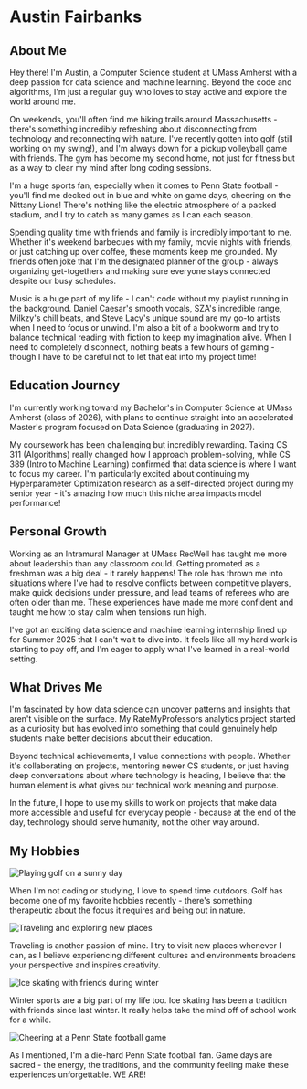 # Austin Fairbanks

## About Me
Hey there! I'm Austin, a Computer Science student at UMass Amherst with a deep passion for data science and machine learning. Beyond the code and algorithms, I'm just a regular guy who loves to stay active and explore the world around me.

On weekends, you'll often find me hiking trails around Massachusetts - there's something incredibly refreshing about disconnecting from technology and reconnecting with nature. I've recently gotten into golf (still working on my swing!), and I'm always down for a pickup volleyball game with friends. The gym has become my second home, not just for fitness but as a way to clear my mind after long coding sessions.

I'm a huge sports fan, especially when it comes to Penn State football - you'll find me decked out in blue and white on game days, cheering on the Nittany Lions! There's nothing like the electric atmosphere of a packed stadium, and I try to catch as many games as I can each season.

Spending quality time with friends and family is incredibly important to me. Whether it's weekend barbecues with my family, movie nights with friends, or just catching up over coffee, these moments keep me grounded. My friends often joke that I'm the designated planner of the group - always organizing get-togethers and making sure everyone stays connected despite our busy schedules.

Music is a huge part of my life - I can't code without my playlist running in the background. Daniel Caesar's smooth vocals, SZA's incredible range, Milkzy's chill beats, and Steve Lacy's unique sound are my go-to artists when I need to focus or unwind. I'm also a bit of a bookworm and try to balance technical reading with fiction to keep my imagination alive. When I need to completely disconnect, nothing beats a few hours of gaming - though I have to be careful not to let that eat into my project time!

## Education Journey
I'm currently working toward my Bachelor's in Computer Science at UMass Amherst (class of 2026), with plans to continue straight into an accelerated Master's program focused on Data Science (graduating in 2027). 

My coursework has been challenging but incredibly rewarding. Taking CS 311 (Algorithms) really changed how I approach problem-solving, while CS 389 (Intro to Machine Learning) confirmed that data science is where I want to focus my career. I'm particularly excited about continuing my Hyperparameter Optimization research as a self-directed project during my senior year - it's amazing how much this niche area impacts model performance!

## Personal Growth
Working as an Intramural Manager at UMass RecWell has taught me more about leadership than any classroom could. Getting promoted as a freshman was a big deal - it rarely happens! The role has thrown me into situations where I've had to resolve conflicts between competitive players, make quick decisions under pressure, and lead teams of referees who are often older than me. These experiences have made me more confident and taught me how to stay calm when tensions run high.

I've got an exciting data science and machine learning internship lined up for Summer 2025 that I can't wait to dive into. It feels like all my hard work is starting to pay off, and I'm eager to apply what I've learned in a real-world setting.

## What Drives Me
I'm fascinated by how data science can uncover patterns and insights that aren't visible on the surface. My RateMyProfessors analytics project started as a curiosity but has evolved into something that could genuinely help students make better decisions about their education.

Beyond technical achievements, I value connections with people. Whether it's collaborating on projects, mentoring newer CS students, or just having deep conversations about where technology is heading, I believe that the human element is what gives our technical work meaning and purpose.

In the future, I hope to use my skills to work on projects that make data more accessible and useful for everyday people - because at the end of the day, technology should serve humanity, not the other way around.

## My Hobbies

![Playing golf on a sunny day](../assets/golf.png)

When I'm not coding or studying, I love to spend time outdoors. Golf has become one of my favorite hobbies recently - there's something therapeutic about the focus it requires and being out in nature.

![Traveling and exploring new places](../assets/travel.jpeg)

Traveling is another passion of mine. I try to visit new places whenever I can, as I believe experiencing different cultures and environments broadens your perspective and inspires creativity.

![Ice skating with friends during winter](../assets/Ice_Skate.jpg)

Winter sports are a big part of my life too. Ice skating has been a tradition with friends since last winter. It really helps take the mind off of school work for a while.

![Cheering at a Penn State football game](../assets/PSU.jpg)

As I mentioned, I'm a die-hard Penn State football fan. Game days are sacred - the energy, the traditions, and the community feeling make these experiences unforgettable. WE ARE!

